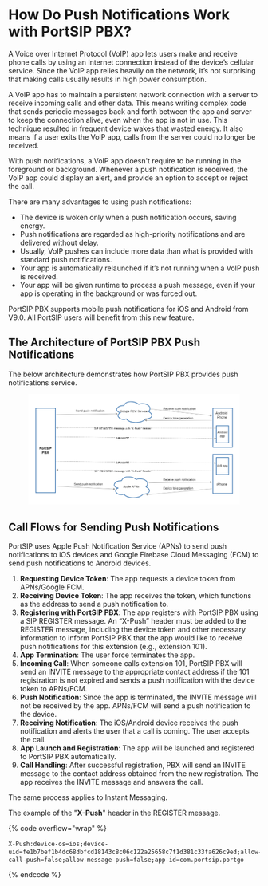 # How Do Push Notifications Work with PortSIP PBX?

A Voice over Internet Protocol (VoIP) app lets users make and receive phone calls by using an Internet connection instead of the device’s cellular service. Since the VoIP app relies heavily on the network, it’s not surprising that making calls usually results in high power consumption.

A VoIP app has to maintain a persistent network connection with a server to receive incoming calls and other data. This means writing complex code that sends periodic messages back and forth between the app and server to keep the connection alive, even when the app is not in use. This technique resulted in frequent device wakes that wasted energy. It also means if a user exits the VoIP app, calls from the server could no longer be received.

With push notifications, a VoIP app doesn't require to be running in the foreground or background. Whenever a push notification is received, the VoIP app could display an alert, and provide an option to accept or reject the call.

There are many advantages to using push notifications:

* The device is woken only when a push notification occurs, saving energy.
* Push notifications are regarded as high-priority notifications and are delivered without delay.
* Usually, VoIP pushes can include more data than what is provided with standard push notifications.
* Your app is automatically relaunched if it’s not running when a VoIP push is received.
* Your app will be given runtime to process a push message, even if your app is operating in the background or was forced out.

PortSIP PBX supports mobile push notifications for iOS and Android from V9.0. All PortSIP users will benefit from this new feature.

## **The Architecture of PortSIP PBX Push Notifications**

The below architecture demonstrates how PortSIP PBX provides push notifications service.

<figure><img src="../../.gitbook/assets/pbx_16_push_arch.png" alt=""><figcaption></figcaption></figure>

## **Call Flows for Sending Push Notifications**

PortSIP uses Apple Push Notification Service (APNs) to send push notifications to iOS devices and Google Firebase Cloud Messaging (FCM) to send push notifications to Android devices.

1. **Requesting Device Token**: The app requests a device token from APNs/Google FCM.
2. **Receiving Device Token**: The app receives the token, which functions as the address to send a push notification to.
3. **Registering with PortSIP PBX**: The app registers with PortSIP PBX using a SIP REGISTER message. An “X-Push” header must be added to the REGISTER message, including the device token and other necessary information to inform PortSIP PBX that the app would like to receive push notifications for this extension (e.g., extension 101).
4. **App Termination**: The user force terminates the app.
5. **Incoming Call**: When someone calls extension 101, PortSIP PBX will send an INVITE message to the appropriate contact address if the 101 registration is not expired and sends a push notification with the device token to APNs/FCM.
6. **Push Notification**: Since the app is terminated, the INVITE message will not be received by the app. APNs/FCM will send a push notification to the device.
7. **Receiving Notification**: The iOS/Android device receives the push notification and alerts the user that a call is coming. The user accepts the call.
8. **App Launch and Registration**: The app will be launched and registered to PortSIP PBX automatically.
9. **Call Handling**: After successful registration, PBX will send an INVITE message to the contact address obtained from the new registration. The app receives the INVITE message and answers the call.

The same process applies to Instant Messaging.

The example of the "**X-Push**" header in the REGISTER message.

{% code overflow="wrap" %}
```
X-Push:device-os=ios;device-uid=fe1b7bef1b4dc68dbfcd18143c8c06c122a25658c7f1d381c33fa626c9ed;allow-call-push=false;allow-message-push=false;app-id=com.portsip.portgo
```
{% endcode %}



